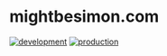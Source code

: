 # mightbesimon.com

[![development](https://github.com/mightbesimon/mightbesimon.com/actions/workflows/deploy-development.yml/badge.svg)](https://github.com/mightbesimon/mightbesimon.com/actions/workflows/deploy-development.yml)
[![production](https://github.com/mightbesimon/mightbesimon.com/actions/workflows/deploy-production.yml/badge.svg)](https://github.com/mightbesimon/mightbesimon.com/actions/workflows/deploy-production.yml)

